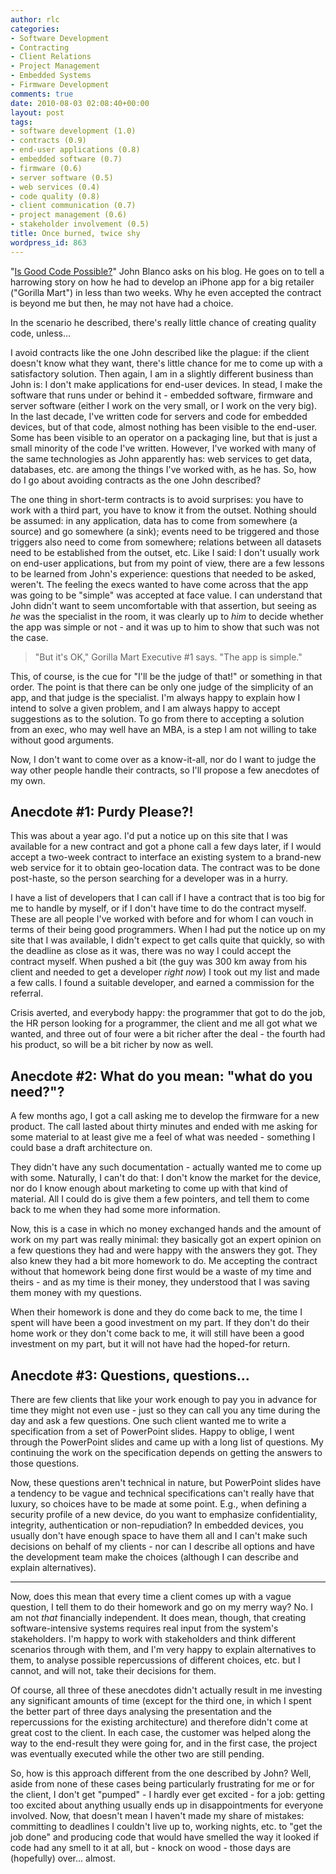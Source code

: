```yaml
---
author: rlc
categories:
- Software Development
- Contracting
- Client Relations
- Project Management
- Embedded Systems
- Firmware Development
comments: true
date: 2010-08-03 02:08:40+00:00
layout: post
tags:
- software development (1.0)
- contracts (0.9)
- end-user applications (0.8)
- embedded software (0.7)
- firmware (0.6)
- server software (0.5)
- web services (0.4)
- code quality (0.8)
- client communication (0.7)
- project management (0.6)
- stakeholder involvement (0.5)
title: Once burned, twice shy
wordpress_id: 863
---
```


"[Is Good Code Possible?](http://raptureinvenice.com/?p=63)" John Blanco asks on his blog. He goes on to tell a harrowing story on how he had to develop an iPhone app for a big retailer ("Gorilla Mart") in less than two weeks. Why he even accepted the contract is beyond me but then, he may not have had a choice.

In the scenario he described, there's really little chance of creating quality code, unless...

<!--more-->

I avoid contracts like the one John described like the plague: if the client doesn't know what they want, there's little chance for me to come up with a satisfactory solution. Then again, I am in a slightly different business than John is: I don't make applications for end-user devices. In stead, I make the software that runs under or behind it - embedded software, firmware and server software (either I work on the very small, or I work on the very big). In the last decade, I've written code for servers and code for embedded devices, but of that code, almost nothing has been visible to the end-user. Some has been visible to an operator on a packaging line, but that is just a small minority of the code I've written. However, I've worked with many of the same technologies as John apparently has: web services to get data, databases, etc. are among the things I've worked with, as he has. So, how do I go about avoiding contracts as the one John described?

The one thing in short-term contracts is to avoid surprises: you have to work with a third part, you have to know it from the outset. Nothing should be assumed: in any application, data has to come from somewhere (a source) and go somewhere (a sink); events need to be triggered and those triggers also need to come from somewhere; relations between all datasets need to be established from the outset, etc. Like I said: I don't usually work on end-user applications, but from my point of view, there are a few lessons to be learned from John's experience:
questions that needed to be asked, weren't. The feeling the execs wanted to have come across that the app was going to be "simple" was accepted at face value. I can understand that John didn't want to seem uncomfortable with that assertion, but seeing as _he_ was the specialist in the room, it was clearly up to _him_ to decide whether the app was simple or not - and it was up to him to show that such was not the case.

<blockquote>"But it's OK," Gorilla Mart Executive #1 says. "The app is simple."</blockquote>

This, of course, is the cue for "I'll be the judge of that!" or something in that order. The point is that there can be only one judge of the simplicity of an app, and that judge is the specialist. I'm always happy to explain how I intend to solve a given problem, and I am always happy to accept suggestions as to the solution. To go from there to accepting a solution from an exec, who may well have an MBA, is a step I am not willing to take without good arguments.

Now, I don't want to come over as a know-it-all, nor do I want to judge the way other people handle their contracts, so I'll propose a few anecdotes of my own.

## Anecdote #1: Purdy Please?!

This was about a year ago. I'd put a notice up on this site that I was available for a new contract and got a phone call a few days later, if I would accept a two-week contract to interface an existing system to a brand-new web service for it to obtain geo-location data. The contract was to be done post-haste, so the person searching for a developer was in a hurry.

I have a list of developers that I can call if I have a contract that is too big for me to handle by myself, or if I don't have time to do the contract myself. These are all people I've worked with before and for whom I can vouch in terms of their being good programmers. When I had put the notice up on my site that I was available, I didn't expect to get calls quite that quickly, so with the deadline as close as it was, there was no way I could accept the contract myself. When pushed a bit (the guy was 300 km away from his client and needed to get a developer _right now_) I took out my list and made a few calls. I found a suitable developer, and earned a commission for the referral.

Crisis averted, and everybody happy: the programmer that got to do the job, the HR person looking for a programmer, the client and me all got what we wanted, and three out of four were a bit richer after the deal - the fourth had his product, so will be a bit richer by now as well.

## Anecdote #2: What do you mean: "what do you need?"?

A few months ago, I got a call asking me to develop the firmware for a new product. The call lasted about thirty minutes and ended with me asking for some material to at least give me a feel of what was needed - something I could base a draft architecture on.

They didn't have any such documentation - actually wanted me to come up with some. Naturally, I can't do that: I don't know the market for the device, nor do I know enough about marketing to come up with that kind of material. All I could do is give them a few pointers, and tell them to come back to me when they had some more information.

Now, this is a case in which no money exchanged hands and the amount of work on my part was really minimal: they basically got an expert opinion on a few questions they had and were happy with the answers they got. They also knew they had a bit more homework to do. Me accepting the contract without that homework being done first would be a waste of my time and theirs - and as my time is their money, they understood that I was saving them money with my questions.

When their homework is done and they do come back to me, the time I spent will have been a good investment on my part. If they don't do their home work or they don't come back to me, it will still have been a good investment on my part, but it will not have had the hoped-for return.

## Anecdote #3: Questions, questions...

There are few clients that like your work enough to pay you in advance for time they might not even use - just so they can call you any time during the day and ask a few questions. One such client wanted me to write a specification from a set of PowerPoint slides. Happy to oblige, I went through the PowerPoint slides and came up with a long list of questions. My continuing the work on the specification depends on getting the answers to those questions.

Now, these questions aren't technical in nature, but PowerPoint slides have a tendency to be vague and technical specifications can't really have that luxury, so choices have to be made at some point. E.g., when defining a security profile of a new device, do you want to emphasize confidentiality, integrity, authentication or non-repudiation? In embedded devices, you usually don't have enough space to have them all and I can't make such decisions on behalf of my clients - nor can I describe all options and have the development team make the choices (although I can describe and explain alternatives).

<hr/>

Now, does this mean that every time a client comes up with a vague question, I tell them to do their homework and go on my merry way? No. I am not _that_ financially independent. It does mean, though, that creating software-intensive systems requires real input from the system's stakeholders. I'm happy to work with stakeholders and think different scenarios through with them, and I'm very happy to explain alternatives to them, to analyse possible repercussions of different choices, etc. but I cannot, and will not, take their decisions for them.

Of course, all three of these anecdotes didn't actually result in me investing any significant amounts of time (except for the third one, in which I spent the better part of three days analysing the presentation and the repercussions for the existing architecture) and therefore didn't come at great cost to the client. In each case, the customer was helped along the way to the end-result they were going for, and in the first case, the project was eventually executed while the other two are still pending.

So, how is this approach different from the one described by John? Well, aside from none of these cases being particularly frustrating for me or for the client, I don't get "pumped" - I hardly ever get excited - for a job: getting too excited about anything usually ends up in disappointments for everyone involved. Now, that doesn't mean I haven't made my share of mistakes: committing to deadlines I couldn't live up to, working nights, etc. to "get the job done" and producing code that would have smelled the way it looked if code had any smell to it at all, but - knock on wood - those days are (hopefully) over... almost.